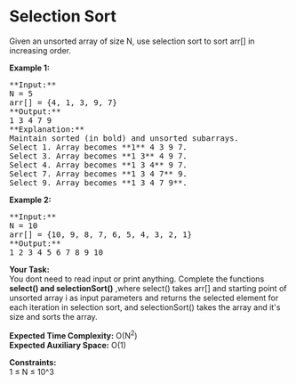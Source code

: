 # Selection Sort 
Given an unsorted array of size N, use selection sort to sort arr[] in increasing order.

**Example 1:**

<pre>
**Input:**
N = 5
arr[] = {4, 1, 3, 9, 7}
**Output:**
1 3 4 7 9
**Explanation:**
Maintain sorted (in bold) and unsorted subarrays.
Select 1. Array becomes **1** 4 3 9 7.
Select 3. Array becomes **1 3** 4 9 7.
Select 4. Array becomes **1 3 4** 9 7.
Select 7. Array becomes **1 3 4 7** 9.
Select 9. Array becomes **1 3 4 7 9**.
</pre>

**Example 2:**

<pre>
**Input:**
N = 10
arr[] = {10, 9, 8, 7, 6, 5, 4, 3, 2, 1}
**Output:**
1 2 3 4 5 6 7 8 9 10
</pre>

**Your Task:**    
You dont need to read input or print anything. Complete the functions **select() and selectionSort()** ,where select() takes arr[] and starting point of unsorted array i as input parameters and returns the selected element for each iteration in selection sort, and selectionSort() takes the array and it's size and sorts the array.

**Expected Time Complexity:** O(N<sup>2</sup>)  
**Expected Auxiliary Space:** O(1)

**Constraints:**  
1 ≤ N ≤ 10^3
